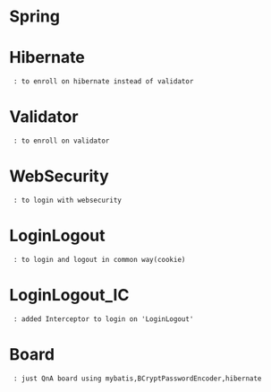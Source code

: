 # Spring
  # Hibernate
     : to enroll on hibernate instead of validator
     
  # Validator
     : to enroll on validator

  # WebSecurity
     : to login with websecurity
     
  # LoginLogout
     : to login and logout in common way(cookie)
  
  # LoginLogout_IC
     : added Interceptor to login on 'LoginLogout'
  
  # Board
     : just QnA board using mybatis,BCryptPasswordEncoder,hibernate
